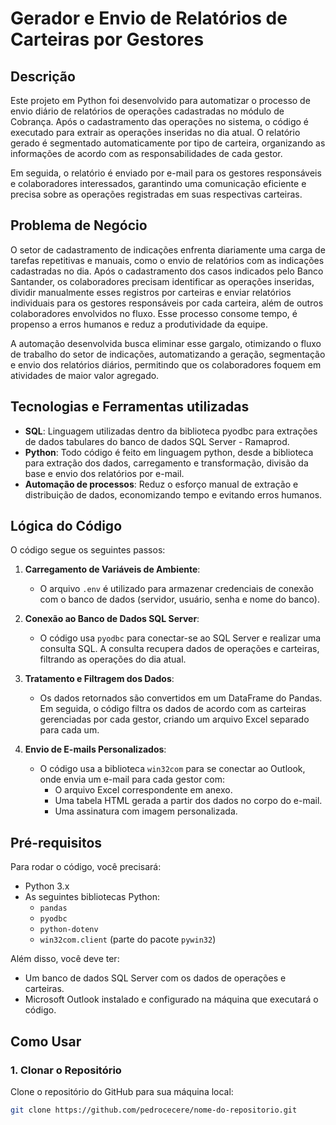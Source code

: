 # Gerador e Envio de Relatórios de Carteiras por Gestores

## Descrição

Este projeto em Python foi desenvolvido para automatizar o processo de envio diário de relatórios de operações cadastradas no módulo de Cobrança. Após o cadastramento das operações no sistema, o código é executado para extrair as operações inseridas no dia atual. O relatório gerado é segmentado automaticamente por tipo de carteira, organizando as informações de acordo com as responsabilidades de cada gestor.

Em seguida, o relatório é enviado por e-mail para os gestores responsáveis e colaboradores interessados, garantindo uma comunicação eficiente e precisa sobre as operações registradas em suas respectivas carteiras.


## Problema de Negócio

O setor de cadastramento de indicações enfrenta diariamente uma carga de tarefas repetitivas e manuais, como o envio de relatórios com as indicações cadastradas no dia. Após o cadastramento dos casos indicados pelo Banco Santander, os colaboradores precisam identificar as operações inseridas, dividir manualmente esses registros por carteiras e enviar relatórios individuais para os gestores responsáveis por cada carteira, além de outros colaboradores envolvidos no fluxo. Esse processo consome tempo, é propenso a erros humanos e reduz a produtividade da equipe.

A automação desenvolvida busca eliminar esse gargalo, otimizando o fluxo de trabalho do setor de indicações, automatizando a geração, segmentação e envio dos relatórios diários, permitindo que os colaboradores foquem em atividades de maior valor agregado.


## Tecnologias e Ferramentas utilizadas
- **SQL**: Linguagem utilizadas dentro da biblioteca pyodbc para extrações de dados tabulares do banco de dados SQL Server - Ramaprod.
- **Python**: Todo código é feito em linguagem python, desde a biblioteca para extração dos dados, carregamento e transformação, divisão da base e envio dos relatórios por e-mail.
- **Automação de processos**: Reduz o esforço manual de extração e distribuição de dados, economizando tempo e evitando erros humanos.

## Lógica do Código

O código segue os seguintes passos:

1. **Carregamento de Variáveis de Ambiente**:
   - O arquivo `.env` é utilizado para armazenar credenciais de conexão com o banco de dados (servidor, usuário, senha e nome do banco).

2. **Conexão ao Banco de Dados SQL Server**:
   - O código usa `pyodbc` para conectar-se ao SQL Server e realizar uma consulta SQL. A consulta recupera dados de operações e carteiras, filtrando as operações do dia atual.

3. **Tratamento e Filtragem dos Dados**:
   - Os dados retornados são convertidos em um DataFrame do Pandas. Em seguida, o código filtra os dados de acordo com as carteiras gerenciadas por cada gestor, criando um arquivo Excel separado para cada um.

4. **Envio de E-mails Personalizados**:
   - O código usa a biblioteca `win32com` para se conectar ao Outlook, onde envia um e-mail para cada gestor com:
     - O arquivo Excel correspondente em anexo.
     - Uma tabela HTML gerada a partir dos dados no corpo do e-mail.
     - Uma assinatura com imagem personalizada.
  
## Pré-requisitos

Para rodar o código, você precisará:

- Python 3.x
- As seguintes bibliotecas Python:
  - `pandas`
  - `pyodbc`
  - `python-dotenv`
  - `win32com.client` (parte do pacote `pywin32`)
  
Além disso, você deve ter:
- Um banco de dados SQL Server com os dados de operações e carteiras.
- Microsoft Outlook instalado e configurado na máquina que executará o código.

## Como Usar

### 1. Clonar o Repositório
Clone o repositório do GitHub para sua máquina local:
```bash
git clone https://github.com/pedrocecere/nome-do-repositorio.git
